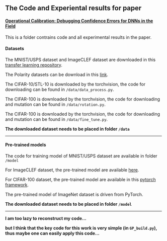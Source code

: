## The Code and Experiental results for paper 

#### [Operational Calibration: Debugging Confidence Errors for DNNs in the Field](https://arxiv.org/abs/1910.02352)
This is a folder contrains code and all experimental results in the paper.

#### Datasets
The MNIST/USPS dataset and ImageCLEF dataset are downloaded in this [transfer learning repository](https://github.com/jindongwang/transferlearning).

The Polarity datasets can be download in this [link](http://www.cs.cornell.edu/people/pabo/movie-review-data/).

The CIFAR-10/STL-10 is downloaded by the torchvision, the code for downloading can be found in `/data/data_process.py`.

The CIFAR-100 is downloaded by the torchvision, the code for downloading and mutation can be found in `/data/rotation.py`.

The CIFAR-100 is downloaded by the torchvision, the code for downloading and mutation can be found in `/data/fine_tune.py`.

**The downloaded dataset needs to be placed in folder `/data`**

****

#### Pre-trained models

The code for training model of MNIST/USPS dataset are available in folder `/model`

For ImageCLEF dataset, the pre-trained model are available [here](``https://github.com/jindongwang/transferlearning'').

For CIFAR-100 dataset, the pre-trained model are available in this [pytorch framework](``https://github.com/bearpaw/pytorch-classification'').

The pre-trained model of ImageNet dataset is driven from PyTorch.

**The downloaded dataset needs to be placed in folder `/model`**

****

**I am too lazy to reconstruct my code...** 

**but I think that the key code for this work is very simple (in `GP_build.py`), thus maybe one can easily apply this code...** 

 




